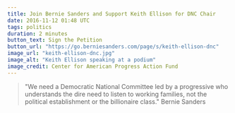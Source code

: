 ```yaml
---
title: Join Bernie Sanders and Support Keith Ellison for DNC Chair
date: 2016-11-12 01:48 UTC
tags: politics
duration: 2 minutes
button_text: Sign the Petition
button_url: "https://go.berniesanders.com/page/s/keith-ellison-dnc"
image_url: "keith-ellison-dnc.jpg"
image_alt: "Keith Ellison speaking at a podium"
image_credit: Center for American Progress Action Fund
---
```


> "We need a Democratic National Committee led by a progressive who understands
> the dire need to listen to working families, not the political establishment
> or the billionaire class." Bernie Sanders

